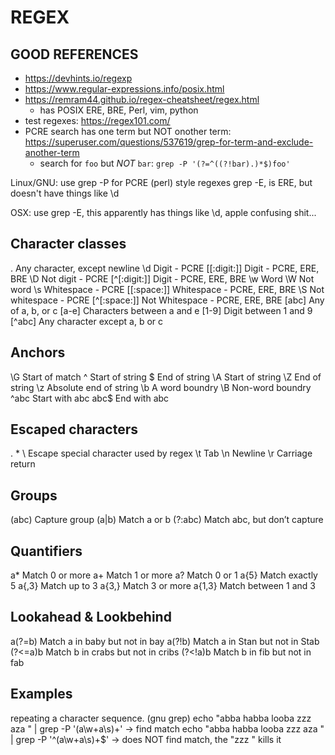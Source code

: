 # REGEX

## GOOD REFERENCES
- https://devhints.io/regexp
- https://www.regular-expressions.info/posix.html
- https://remram44.github.io/regex-cheatsheet/regex.html
    - has POSIX ERE, BRE, Perl, vim, python
- test regexes: https://regex101.com/
- PCRE search has one term but NOT onother term: https://superuser.com/questions/537619/grep-for-term-and-exclude-another-term
    - search for `foo` but *NOT* `bar`: `grep -P '(?=^((?!bar).)*$)foo'`

Linux/GNU:
use grep -P for PCRE (perl) style regexes
grep -E, is ERE, but doesn't have things like \d

OSX:
use grep -E, this apparently has things like \d, apple confusing shit...


## Character classes
.	Any character, except newline
\d	Digit           - PCRE
[[:digit:]] Digit   - PCRE, ERE, BRE
\D	Not digit        - PCRE
[^[:digit:]] Digit   - PCRE, ERE, BRE
\w	Word
\W	Not word
\s	Whitespace               - PCRE
[[:space:]] Whitespace       - PCRE, ERE, BRE
\S	Not whitespace           - PCRE
[^[:space:]] Not Whitespace  - PCRE, ERE, BRE
[abc]	Any of a, b, or c
[a-e]	Characters between a and e
[1-9]	Digit between 1 and 9
[^abc]	Any character except a, b or c

## Anchors
\G	Start of match
^	Start of string
$	End of string
\A	Start of string
\Z	End of string
\z	Absolute end of string
\b	A word boundry
\B	Non-word boundry
^abc	Start with abc
abc$	End with abc

## Escaped characters
\. \* \\	Escape special character used by regex
\t	Tab
\n	Newline
\r	Carriage return

## Groups
(abc)	Capture group
(a|b)	Match a or b
(?:abc)	Match abc, but don’t capture

## Quantifiers
a*	Match 0 or more
a+	Match 1 or more
a?	Match 0 or 1
a{5}	Match exactly 5
a{,3}	Match up to 3
a{3,}	Match 3 or more
a{1,3}	Match between 1 and 3

## Lookahead & Lookbehind
a(?=b)	Match a in baby but not in bay
a(?!b)	Match a in Stan but not in Stab
(?<=a)b	Match b in crabs but not in cribs
(?<!a)b	Match b in fib but not in fab

## Examples
repeating a character sequence. (gnu grep)
echo "abba habba looba zzz aza " | grep -P '(a\w+a\s)+'   -> find match
echo "abba habba looba zzz aza " | grep -P '^(a\w+a\s)+$'   -> does NOT find match, the "zzz " kills it

